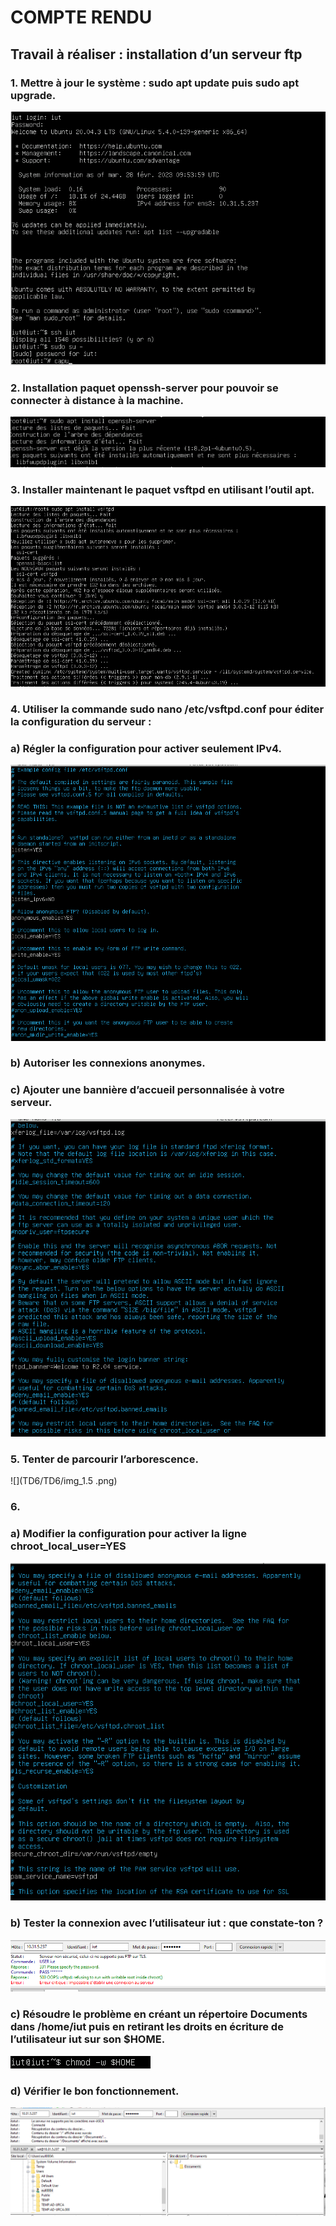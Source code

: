 # COMPTE RENDU

## Travail à réaliser : installation d’un serveur ftp

### 1. Mettre à jour le système : sudo apt update puis sudo apt upgrade.
![](TD6/TD6/img_1_1.png)

### 2. Installation paquet openssh-server pour pouvoir se connecter à distance à la machine.
![](TD6/TD6/img_1.2.png)

### 3. Installer maintenant le paquet vsftpd en utilisant l’outil apt.
![](TD6/TD6/img_1.3.png)

### 4. Utiliser la commande sudo nano /etc/vsftpd.conf pour éditer la configuration du serveur :
### a) Régler la configuration pour activer seulement IPv4.
![](TD6/TD6/img_1.4a.png)

### b) Autoriser les connexions anonymes.

### c) Ajouter une bannière d’accueil personnalisée à votre serveur.

![](TD6/TD6/img_1.4c.png)

### 5. Tenter de parcourir l’arborescence.
![](TD6/TD6/img_1.5 .png)

### 6.
### a) Modifier la configuration pour activer la ligne chroot_local_user=YES
![](TD6/TD6/img_1.6.png)

### b) Tester la connexion avec l’utilisateur iut : que constate-ton ?
![](TD6/TD6/img_1.6b.png)

### c)  Résoudre le problème en créant un répertoire Documents dans /home/iut puis en retirant les droits en écriture de l’utilisateur iut sur son $HOME.
![](TD6/TD6/img_1.6c.png)

### d) Vérifier le bon fonctionnement.
![](TD6/TD6/img_1.6d.png)